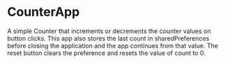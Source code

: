 # CounterApp
A simple Counter that increments or decrements the counter values on button clicks. This app also stores the last count in sharedPreferences before closing the application and the app continues from that value. The reset button clears the preference and resets the value of count to 0.
